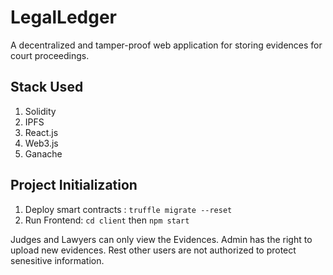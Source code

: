 # LegalLedger

A decentralized and tamper-proof web application for storing evidences for court proceedings.

## Stack Used
1. Solidity
2. IPFS
3. React.js
4. Web3.js
5. Ganache

## Project Initialization

1. Deploy smart contracts : ``truffle migrate --reset``
2. Run Frontend: ``cd client`` then ``npm start``



Judges and Lawyers can only view the Evidences. Admin has the right to upload new evidences. Rest other users are not authorized to protect senesitive information.

